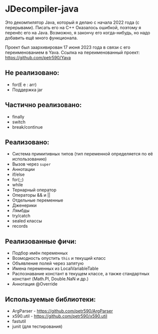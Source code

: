 # JDecompiler-java
Это декомпилятор Java, который я делаю с начала 2022 года (с перерывами).
Писать его на C++ Оказалось ошибкой, поэтому я перенёс его на Java.
Возможно, я закончу его когда-нибудь, но надо добавить ещё много функционала.

Проект был заархивирован 17 июня 2023 года в связи с его переименованием в Yava. Ссылка на переименованный проект: https://github.com/petr590/Yava

## Не реализовано:
- for(E e : arr)
- Поддержка jar

## Частично реализовано:
- finally
- switch
- break/continue

## Реализовано:
- Система примитивных типов (тип переменной определяется по её использованию)
- Вызов через `super`
- Аннотации
- if/else
- for(;;)
- while
- Тернарный оператор
- Операторы && и ||
- Отдельные переменные
- Дженерики
- Лямбды
- try/catch
- sealed классы
- records

## Реализованные фичи:
- Подбор имён переменных
- Возмодность опустить `this` и текущий класс
- Объявление полей через запятую
- Имена переменных из LocalVariableTable
- Распознавание констант в текущем классе, а также стандартных констант (Math.PI, Double.NaN и др.)
- Аннотация @Override

## Используемые библиотеки:
- ArgParser - https://github.com/petr590/ArgParser
- x590.util - https://github.com/petr590/x590.util
- fastutil
- junit (для тестирования)
